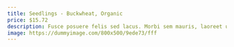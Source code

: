 ```yaml
---
title: Seedlings - Buckwheat, Organic
price: $15.72
description: Fusce posuere felis sed lacus. Morbi sem mauris, laoreet ut, rhoncus aliquet, pulvinar sed, nisl. Nunc rhoncus dui vel sem.
image: https://dummyimage.com/800x500/9ede73/fff
---
```

